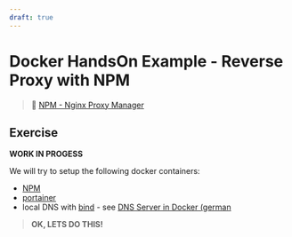 ```yaml
---
draft: true
---
```


# Docker HandsOn Example - Reverse Proxy with NPM

> :link: [NPM - Nginx Proxy Manager](https://nginxproxymanager.com)

## Exercise

**WORK IN PROGESS**

We will try to setup the following docker containers:
- [NPM]((https://nginxproxymanager.com/guide/#quick-setup))
- [portainer](https://www.portainer.io/)
- local DNS with [bind](https://hub.docker.com/r/cytopia/bind) - see [DNS Server in Docker (german](https://www.hofmann-robert.info/computer/2019/01/24/dns-server-in-docker-container.html)

> **OK, LETS DO THIS!**
